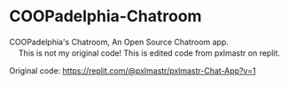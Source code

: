 # COOPadelphia-Chatroom
COOPadelphia's Chatroom, An Open Source Chatroom app.
 ㅤㅤ
 ㅤ
 ㅤ
 ㅤ
 ㅤ
 ㅤ
This is not my original code! This is edited code from pxlmastr on replit.

Original code: https://replit.com/@pxlmastr/pxlmastr-Chat-App?v=1
